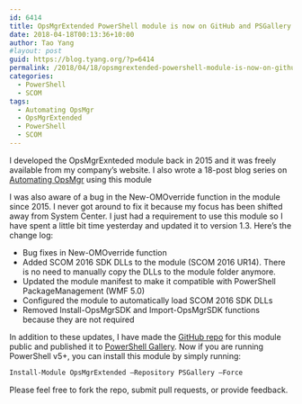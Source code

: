 ```yaml
---
id: 6414
title: OpsMgrExtended PowerShell module is now on GitHub and PSGallery
date: 2018-04-18T00:13:36+10:00
author: Tao Yang
#layout: post
guid: https://blog.tyang.org/?p=6414
permalink: /2018/04/18/opsmgrextended-powershell-module-is-now-on-github-and-psgallery/
categories:
  - PowerShell
  - SCOM
tags:
  - Automating OpsMgr
  - OpsMgrExtended
  - PowerShell
  - SCOM
---
```

I developed the OpsMgrExnteded module back in 2015 and it was freely available from my company’s website. I also wrote a 18-post blog series on <a href="https://blog.tyang.org/tag/automating-opsmgr/" target="_blank" rel="noopener">Automating OpsMgr</a> using this module

I was also aware of a bug in the New-OMOverride function in the module since 2015. I never got around to fix it because my focus has been shifted away from System Center. I just had a requirement to use this module so I have spent a little bit time yesterday and updated it to version 1.3. Here’s the change log:

* Bug fixes in New-OMOverride function
* Added SCOM 2016 SDK DLLs to the module (SCOM 2016 UR14). There is no need to manually copy the DLLs to the module folder anymore.
* Updated the module manifest to make it compatible with PowerShell PackageManagement (WMF 5.0)
* Configured the module to automatically load SCOM 2016 SDK DLLs
* Removed Install-OpsMgrSDK and Import-OpsMgrSDK functions because they are not required

In addition to these updates, I have made the <a href="https://github.com/tyconsulting/OpsMgrExtended-PS-Module" target="_blank" rel="noopener">GitHub repo</a> for this module public and published it to <a href="https://www.powershellgallery.com/packages/OpsMgrExtended" target="_blank" rel="noopener">PowerShell Gallery</a>. Now if you are running PowerShell v5+, you can install this module by simply running:

```powershell
Install-Module OpsMgrExtended –Repository PSGallery –Force
```
Please feel free to fork the repo, submit pull requests, or provide feedback.